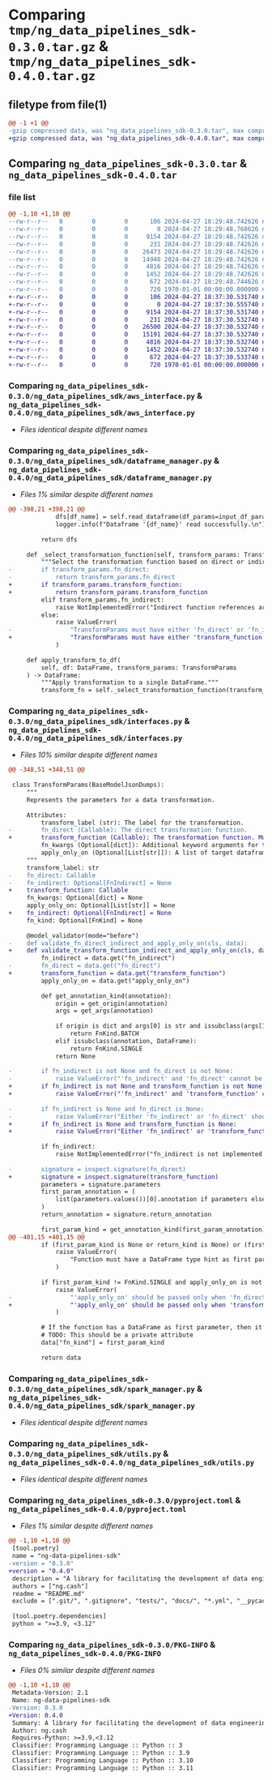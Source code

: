 # Comparing `tmp/ng_data_pipelines_sdk-0.3.0.tar.gz` & `tmp/ng_data_pipelines_sdk-0.4.0.tar.gz`

## filetype from file(1)

```diff
@@ -1 +1 @@
-gzip compressed data, was "ng_data_pipelines_sdk-0.3.0.tar", max compression
+gzip compressed data, was "ng_data_pipelines_sdk-0.4.0.tar", max compression
```

## Comparing `ng_data_pipelines_sdk-0.3.0.tar` & `ng_data_pipelines_sdk-0.4.0.tar`

### file list

```diff
@@ -1,10 +1,10 @@
--rw-r--r--   0        0        0      106 2024-04-27 18:29:48.742626 ng_data_pipelines_sdk-0.3.0/README.md
--rw-r--r--   0        0        0        0 2024-04-27 18:29:48.768626 ng_data_pipelines_sdk-0.3.0/ng_data_pipelines_sdk/__init__.py
--rw-r--r--   0        0        0     9154 2024-04-27 18:29:48.742626 ng_data_pipelines_sdk-0.3.0/ng_data_pipelines_sdk/aws_interface.py
--rw-r--r--   0        0        0      231 2024-04-27 18:29:48.742626 ng_data_pipelines_sdk-0.3.0/ng_data_pipelines_sdk/custom_logger.py
--rw-r--r--   0        0        0    26473 2024-04-27 18:29:48.742626 ng_data_pipelines_sdk-0.3.0/ng_data_pipelines_sdk/dataframe_manager.py
--rw-r--r--   0        0        0    14940 2024-04-27 18:29:48.742626 ng_data_pipelines_sdk-0.3.0/ng_data_pipelines_sdk/interfaces.py
--rw-r--r--   0        0        0     4816 2024-04-27 18:29:48.742626 ng_data_pipelines_sdk-0.3.0/ng_data_pipelines_sdk/spark_manager.py
--rw-r--r--   0        0        0     1452 2024-04-27 18:29:48.742626 ng_data_pipelines_sdk-0.3.0/ng_data_pipelines_sdk/utils.py
--rw-r--r--   0        0        0      672 2024-04-27 18:29:48.744626 ng_data_pipelines_sdk-0.3.0/pyproject.toml
--rw-r--r--   0        0        0      720 1970-01-01 00:00:00.000000 ng_data_pipelines_sdk-0.3.0/PKG-INFO
+-rw-r--r--   0        0        0      106 2024-04-27 18:37:30.531740 ng_data_pipelines_sdk-0.4.0/README.md
+-rw-r--r--   0        0        0        0 2024-04-27 18:37:30.555740 ng_data_pipelines_sdk-0.4.0/ng_data_pipelines_sdk/__init__.py
+-rw-r--r--   0        0        0     9154 2024-04-27 18:37:30.531740 ng_data_pipelines_sdk-0.4.0/ng_data_pipelines_sdk/aws_interface.py
+-rw-r--r--   0        0        0      231 2024-04-27 18:37:30.532740 ng_data_pipelines_sdk-0.4.0/ng_data_pipelines_sdk/custom_logger.py
+-rw-r--r--   0        0        0    26500 2024-04-27 18:37:30.532740 ng_data_pipelines_sdk-0.4.0/ng_data_pipelines_sdk/dataframe_manager.py
+-rw-r--r--   0        0        0    15191 2024-04-27 18:37:30.532740 ng_data_pipelines_sdk-0.4.0/ng_data_pipelines_sdk/interfaces.py
+-rw-r--r--   0        0        0     4816 2024-04-27 18:37:30.532740 ng_data_pipelines_sdk-0.4.0/ng_data_pipelines_sdk/spark_manager.py
+-rw-r--r--   0        0        0     1452 2024-04-27 18:37:30.532740 ng_data_pipelines_sdk-0.4.0/ng_data_pipelines_sdk/utils.py
+-rw-r--r--   0        0        0      672 2024-04-27 18:37:30.533740 ng_data_pipelines_sdk-0.4.0/pyproject.toml
+-rw-r--r--   0        0        0      720 1970-01-01 00:00:00.000000 ng_data_pipelines_sdk-0.4.0/PKG-INFO
```

### Comparing `ng_data_pipelines_sdk-0.3.0/ng_data_pipelines_sdk/aws_interface.py` & `ng_data_pipelines_sdk-0.4.0/ng_data_pipelines_sdk/aws_interface.py`

 * *Files identical despite different names*

### Comparing `ng_data_pipelines_sdk-0.3.0/ng_data_pipelines_sdk/dataframe_manager.py` & `ng_data_pipelines_sdk-0.4.0/ng_data_pipelines_sdk/dataframe_manager.py`

 * *Files 1% similar despite different names*

```diff
@@ -398,21 +398,21 @@
             dfs[df_name] = self.read_dataframe(df_params=input_df_params)
             logger.info(f"Dataframe '{df_name}' read successfully.\n")
 
         return dfs
 
     def _select_transformation_function(self, transform_params: TransformParams):
         """Select the transformation function based on direct or indirect reference."""
-        if transform_params.fn_direct:
-            return transform_params.fn_direct
+        if transform_params.transform_function:
+            return transform_params.transform_function
         elif transform_params.fn_indirect:
             raise NotImplementedError("Indirect function references are not supported.")
         else:
             raise ValueError(
-                "TransformParams must have either 'fn_direct' or 'fn_indirect' set."
+                "TransformParams must have either 'transform_function' or 'fn_indirect' set."
             )
 
     def apply_transform_to_df(
         self, df: DataFrame, transform_params: TransformParams
     ) -> DataFrame:
         """Apply transformation to a single DataFrame."""
         transform_fn = self._select_transformation_function(transform_params)
```

### Comparing `ng_data_pipelines_sdk-0.3.0/ng_data_pipelines_sdk/interfaces.py` & `ng_data_pipelines_sdk-0.4.0/ng_data_pipelines_sdk/interfaces.py`

 * *Files 10% similar despite different names*

```diff
@@ -348,51 +348,51 @@
 
 class TransformParams(BaseModelJsonDumps):
     """
     Represents the parameters for a data transformation.
 
     Attributes:
         transform_label (str): The label for the transformation.
-        fn_direct (Callable): The direct transformation function.
+        transform_function (Callable): The transformation function. Must have a (pyspark) DataFrame type hint as first parameter and return type hint, or a dict of [str, DataFrame] as first parameter hint and return type hint.
         fn_kwargs (Optional[dict]): Additional keyword arguments for the transformation function.
         apply_only_on (Optional[List[str]]): A list of target dataframes to apply the transformation on.
     """
     transform_label: str
-    fn_direct: Callable
-    fn_indirect: Optional[FnIndirect] = None
+    transform_function: Callable
     fn_kwargs: Optional[dict] = None
     apply_only_on: Optional[List[str]] = None
+    fn_indirect: Optional[FnIndirect] = None
     fn_kind: Optional[FnKind] = None
 
     @model_validator(mode="before")
-    def validate_fn_direct_indirect_and_apply_only_on(cls, data):
+    def validate_transform_function_indirect_and_apply_only_on(cls, data):
         fn_indirect = data.get("fn_indirect")
-        fn_direct = data.get("fn_direct")
+        transform_function = data.get("transform_function")
         apply_only_on = data.get("apply_only_on")
 
         def get_annotation_kind(annotation):
             origin = get_origin(annotation)
             args = get_args(annotation)
 
             if origin is dict and args[0] is str and issubclass(args[1], DataFrame):
                 return FnKind.BATCH
             elif issubclass(annotation, DataFrame):
                 return FnKind.SINGLE
             return None
 
-        if fn_indirect is not None and fn_direct is not None:
-            raise ValueError("'fn_indirect' and 'fn_direct' cannot be passed together")
+        if fn_indirect is not None and transform_function is not None:
+            raise ValueError("'fn_indirect' and 'transform_function' cannot be passed together")
 
-        if fn_indirect is None and fn_direct is None:
-            raise ValueError("Either 'fn_indirect' or 'fn_direct' should be passed")
+        if fn_indirect is None and transform_function is None:
+            raise ValueError("Either 'fn_indirect' or 'transform_function' should be passed")
 
         if fn_indirect:
             raise NotImplementedError("fn_indirect is not implemented yet")
 
-        signature = inspect.signature(fn_direct)
+        signature = inspect.signature(transform_function)
         parameters = signature.parameters
         first_param_annotation = (
             list(parameters.values())[0].annotation if parameters else None
         )
         return_annotation = signature.return_annotation
 
         first_param_kind = get_annotation_kind(first_param_annotation)
@@ -401,15 +401,15 @@
         if (first_param_kind is None or return_kind is None) or (first_param_kind != return_kind):
             raise ValueError(
                 "Function must have a DataFrame type hint as first parameter and return type hint, or a dict of [str, DataFrame] as first parameter hint and return type hint"
             )
 
         if first_param_kind != FnKind.SINGLE and apply_only_on is not None:
             raise ValueError(
-                "'apply_only_on' should be passed only when 'fn_direct' has a DataFrame as first parameter, not a list of DataFrames"
+                "'apply_only_on' should be passed only when 'transform_function' has a DataFrame as first parameter, not a list of DataFrames"
             )
 
         # If the function has a DataFrame as first parameter, then it is a single function. If it has a dict of [str, DataFrame] as first parameter, then it is a batch function
         # TODO: This should be a private attribute
         data["fn_kind"] = first_param_kind
 
         return data
```

### Comparing `ng_data_pipelines_sdk-0.3.0/ng_data_pipelines_sdk/spark_manager.py` & `ng_data_pipelines_sdk-0.4.0/ng_data_pipelines_sdk/spark_manager.py`

 * *Files identical despite different names*

### Comparing `ng_data_pipelines_sdk-0.3.0/ng_data_pipelines_sdk/utils.py` & `ng_data_pipelines_sdk-0.4.0/ng_data_pipelines_sdk/utils.py`

 * *Files identical despite different names*

### Comparing `ng_data_pipelines_sdk-0.3.0/pyproject.toml` & `ng_data_pipelines_sdk-0.4.0/pyproject.toml`

 * *Files 1% similar despite different names*

```diff
@@ -1,10 +1,10 @@
 [tool.poetry]
 name = "ng-data-pipelines-sdk"
-version = "0.3.0"
+version = "0.4.0"
 description = "A library for facilitating the development of data engineering pipelines using pyspark. Compatible with MWAA running airflow 2.8.1."
 authors = ["ng.cash"]
 readme = "README.md"
 exclude = [".git/", ".gitignore", "tests/", "docs/", "*.yml", "__pycache__/", "*.pyc", "*.ipynb", "playground/", "poetry.lock", "dist/", "build/"]
 
 [tool.poetry.dependencies]
 python = ">=3.9, <3.12"
```

### Comparing `ng_data_pipelines_sdk-0.3.0/PKG-INFO` & `ng_data_pipelines_sdk-0.4.0/PKG-INFO`

 * *Files 0% similar despite different names*

```diff
@@ -1,10 +1,10 @@
 Metadata-Version: 2.1
 Name: ng-data-pipelines-sdk
-Version: 0.3.0
+Version: 0.4.0
 Summary: A library for facilitating the development of data engineering pipelines using pyspark. Compatible with MWAA running airflow 2.8.1.
 Author: ng.cash
 Requires-Python: >=3.9,<3.12
 Classifier: Programming Language :: Python :: 3
 Classifier: Programming Language :: Python :: 3.9
 Classifier: Programming Language :: Python :: 3.10
 Classifier: Programming Language :: Python :: 3.11
```

